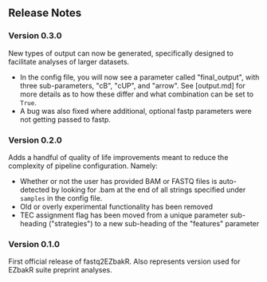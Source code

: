 ## Release Notes

### Version 0.3.0

New types of output can now be generated, specifically designed to facilitate analyses of larger datasets.

* In the config file, you will now see a parameter called "final_output", with three sub-parameters, "cB", "cUP", and "arrow". See [output.md] for more details as to how these differ and what combination can be set to `True`.
* A bug was also fixed where additional, optional fastp parameters were not getting passed to fastp.

### Version 0.2.0

Adds a handful of quality of life improvements meant to reduce the complexity of pipeline configuration. Namely:

* Whether or not the user has provided BAM or FASTQ files is auto-detected by looking for .bam at the end of all strings specified under `samples` in the config file.
* Old or overly experimental functionality has been removed
* TEC assignment flag has been moved from a unique parameter sub-heading ("strategies") to a new sub-heading of the "features" parameter

### Version 0.1.0

First official release of fastq2EZbakR. Also represents version used for EZbakR suite preprint analyses.